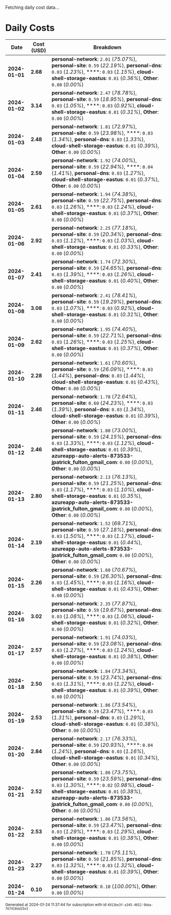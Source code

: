 Fetching daily cost data...
# Daily Costs

| Date | Cost (USD) | Breakdown |
|------|----------------|-----------|
| **2024-01-01** | **2.68** | **personal-network**: `2.01` (_75.07%_), **personal-site**: `0.59` (_22.19%_), **personal-dns**: `0.03` (_1.23%_), ****: `0.03` (_1.15%_), **cloud-shell-storage-eastus**: `0.01` (_0.36%_), **Other**: `0.00` (_0.00%_) |
| **2024-01-02** | **3.14** | **personal-network**: `2.47` (_78.78%_), **personal-site**: `0.59` (_18.95%_), **personal-dns**: `0.03` (_1.05%_), ****: `0.03` (_0.92%_), **cloud-shell-storage-eastus**: `0.01` (_0.31%_), **Other**: `0.00` (_0.00%_) |
| **2024-01-03** | **2.48** | **personal-network**: `1.81` (_72.97%_), **personal-site**: `0.59` (_23.98%_), ****: `0.03` (_1.34%_), **personal-dns**: `0.03` (_1.33%_), **cloud-shell-storage-eastus**: `0.01` (_0.39%_), **Other**: `0.00` (_0.00%_) |
| **2024-01-04** | **2.59** | **personal-network**: `1.92` (_74.00%_), **personal-site**: `0.59` (_22.94%_), ****: `0.04` (_1.41%_), **personal-dns**: `0.03` (_1.27%_), **cloud-shell-storage-eastus**: `0.01` (_0.37%_), **Other**: `0.00` (_0.00%_) |
| **2024-01-05** | **2.61** | **personal-network**: `1.94` (_74.38%_), **personal-site**: `0.59` (_22.75%_), **personal-dns**: `0.03` (_1.26%_), ****: `0.03` (_1.24%_), **cloud-shell-storage-eastus**: `0.01` (_0.37%_), **Other**: `0.00` (_0.00%_) |
| **2024-01-06** | **2.92** | **personal-network**: `2.25` (_77.18%_), **personal-site**: `0.59` (_20.34%_), **personal-dns**: `0.03` (_1.12%_), ****: `0.03` (_1.03%_), **cloud-shell-storage-eastus**: `0.01` (_0.33%_), **Other**: `0.00` (_0.00%_) |
| **2024-01-07** | **2.41** | **personal-network**: `1.74` (_72.30%_), **personal-site**: `0.59` (_24.65%_), **personal-dns**: `0.03` (_1.39%_), ****: `0.03` (_1.26%_), **cloud-shell-storage-eastus**: `0.01` (_0.40%_), **Other**: `0.00` (_0.00%_) |
| **2024-01-08** | **3.08** | **personal-network**: `2.41` (_78.41%_), **personal-site**: `0.59` (_19.29%_), **personal-dns**: `0.03` (_1.07%_), ****: `0.03` (_0.92%_), **cloud-shell-storage-eastus**: `0.01` (_0.31%_), **Other**: `0.00` (_0.00%_) |
| **2024-01-09** | **2.62** | **personal-network**: `1.95` (_74.40%_), **personal-site**: `0.59` (_22.71%_), **personal-dns**: `0.03` (_1.26%_), ****: `0.03` (_1.25%_), **cloud-shell-storage-eastus**: `0.01` (_0.37%_), **Other**: `0.00` (_0.00%_) |
| **2024-01-10** | **2.28** | **personal-network**: `1.61` (_70.60%_), **personal-site**: `0.59` (_26.09%_), ****: `0.03` (_1.44%_), **personal-dns**: `0.03` (_1.44%_), **cloud-shell-storage-eastus**: `0.01` (_0.43%_), **Other**: `0.00` (_0.00%_) |
| **2024-01-11** | **2.46** | **personal-network**: `1.78` (_72.64%_), **personal-site**: `0.60` (_24.23%_), ****: `0.03` (_1.39%_), **personal-dns**: `0.03` (_1.34%_), **cloud-shell-storage-eastus**: `0.01` (_0.39%_), **Other**: `0.00` (_0.00%_) |
| **2024-01-12** | **2.46** | **personal-network**: `1.80` (_73.00%_), **personal-site**: `0.59` (_24.15%_), **personal-dns**: `0.03` (_1.33%_), ****: `0.03` (_1.12%_), **cloud-shell-storage-eastus**: `0.01` (_0.39%_), **azureapp-auto-alerts-873533-jpatrick_fulton_gmail_com**: `0.00` (_0.00%_), **Other**: `0.00` (_0.00%_) |
| **2024-01-13** | **2.80** | **personal-network**: `2.13` (_76.13%_), **personal-site**: `0.59` (_21.25%_), **personal-dns**: `0.03` (_1.17%_), ****: `0.03` (_1.10%_), **cloud-shell-storage-eastus**: `0.01` (_0.35%_), **azureapp-auto-alerts-873533-jpatrick_fulton_gmail_com**: `0.00` (_0.00%_), **Other**: `0.00` (_0.00%_) |
| **2024-01-14** | **2.19** | **personal-network**: `1.52` (_69.71%_), **personal-site**: `0.59` (_27.18%_), **personal-dns**: `0.03` (_1.50%_), ****: `0.03` (_1.17%_), **cloud-shell-storage-eastus**: `0.01` (_0.44%_), **azureapp-auto-alerts-873533-jpatrick_fulton_gmail_com**: `0.00` (_0.00%_), **Other**: `0.00` (_0.00%_) |
| **2024-01-15** | **2.26** | **personal-network**: `1.60` (_70.67%_), **personal-site**: `0.59` (_26.30%_), **personal-dns**: `0.03` (_1.45%_), ****: `0.03` (_1.16%_), **cloud-shell-storage-eastus**: `0.01` (_0.43%_), **Other**: `0.00` (_0.00%_) |
| **2024-01-16** | **3.02** | **personal-network**: `2.35` (_77.87%_), **personal-site**: `0.59` (_19.67%_), **personal-dns**: `0.03` (_1.08%_), ****: `0.03` (_1.06%_), **cloud-shell-storage-eastus**: `0.01` (_0.32%_), **Other**: `0.00` (_0.00%_) |
| **2024-01-17** | **2.57** | **personal-network**: `1.91` (_74.03%_), **personal-site**: `0.59` (_23.08%_), **personal-dns**: `0.03` (_1.27%_), ****: `0.03` (_1.24%_), **cloud-shell-storage-eastus**: `0.01` (_0.38%_), **Other**: `0.00` (_0.00%_) |
| **2024-01-18** | **2.50** | **personal-network**: `1.84` (_73.34%_), **personal-site**: `0.59` (_23.74%_), **personal-dns**: `0.03` (_1.31%_), ****: `0.03` (_1.22%_), **cloud-shell-storage-eastus**: `0.01` (_0.39%_), **Other**: `0.00` (_0.00%_) |
| **2024-01-19** | **2.53** | **personal-network**: `1.86` (_73.54%_), **personal-site**: `0.59` (_23.47%_), ****: `0.03` (_1.31%_), **personal-dns**: `0.03` (_1.29%_), **cloud-shell-storage-eastus**: `0.01` (_0.38%_), **Other**: `0.00` (_0.00%_) |
| **2024-01-20** | **2.84** | **personal-network**: `2.17` (_76.33%_), **personal-site**: `0.59` (_20.93%_), ****: `0.04` (_1.24%_), **personal-dns**: `0.03` (_1.16%_), **cloud-shell-storage-eastus**: `0.01` (_0.34%_), **Other**: `0.00` (_0.00%_) |
| **2024-01-21** | **2.52** | **personal-network**: `1.86` (_73.75%_), **personal-site**: `0.59` (_23.59%_), **personal-dns**: `0.03` (_1.30%_), ****: `0.02` (_0.98%_), **cloud-shell-storage-eastus**: `0.01` (_0.38%_), **azureapp-auto-alerts-873533-jpatrick_fulton_gmail_com**: `0.00` (_0.00%_), **Other**: `0.00` (_0.00%_) |
| **2024-01-22** | **2.53** | **personal-network**: `1.86` (_73.56%_), **personal-site**: `0.59` (_23.47%_), **personal-dns**: `0.03` (_1.29%_), ****: `0.03` (_1.29%_), **cloud-shell-storage-eastus**: `0.01` (_0.38%_), **Other**: `0.00` (_0.00%_) |
| **2024-01-23** | **2.27** | **personal-network**: `1.70` (_75.11%_), **personal-site**: `0.50` (_21.85%_), **personal-dns**: `0.03` (_1.32%_), ****: `0.03` (_1.32%_), **cloud-shell-storage-eastus**: `0.01` (_0.39%_), **Other**: `0.00` (_0.00%_) |
| **2024-01-24** | **0.10** | **personal-network**: `0.10` (_100.00%_), **Other**: `0.00` (_0.00%_) |


<sup>Generated at 2024-01-24 11:37:44 for subscription with id `4913be3f-a345-4652-9bba-767418dd25e3`</sup>
